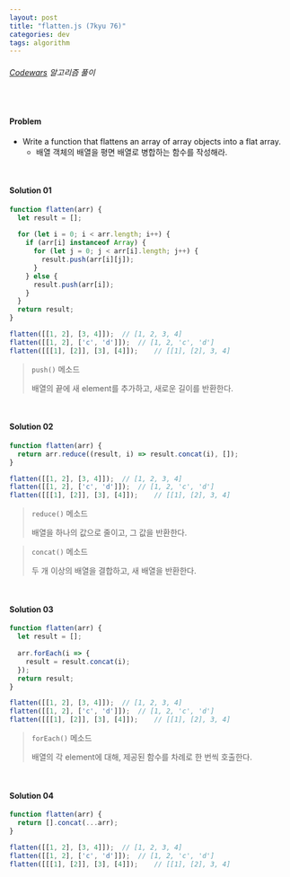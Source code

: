 ```yaml
---
layout: post
title: "flatten.js (7kyu 76)"
categories: dev
tags: algorithm
---
```


###### [Codewars](https://www.codewars.com) 알고리즘 풀이

<br>

#### Problem

- Write a function that flattens an array of array objects into a flat array.
  - 배열 객체의 배열을 평면 배열로 병합하는 함수를 작성해라.

<br>

#### Solution 01

```js
function flatten(arr) {
  let result = [];
  
  for (let i = 0; i < arr.length; i++) {
    if (arr[i] instanceof Array) {
      for (let j = 0; j < arr[i].length; j++) {
        result.push(arr[i][j]);
      }
    } else {
      result.push(arr[i]);
    }
  }
  return result;
}

flatten([[1, 2], [3, 4]]);	// [1, 2, 3, 4]
flatten([[1, 2], ['c', 'd']]);	// [1, 2, 'c', 'd']
flatten([[[1], [2]], [3], [4]]);	// [[1], [2], 3, 4]
```

> `push()` 메소드
>
> 배열의 끝에 새 element를 추가하고, 새로운 길이를 반환한다.

<br>

#### Solution 02

```js
function flatten(arr) {
  return arr.reduce((result, i) => result.concat(i), []);
}

flatten([[1, 2], [3, 4]]);	// [1, 2, 3, 4]
flatten([[1, 2], ['c', 'd']]);	// [1, 2, 'c', 'd']
flatten([[[1], [2]], [3], [4]]);	// [[1], [2], 3, 4]
```

> `reduce()` 메소드
>
> 배열을 하나의 값으로 줄이고, 그 값을 반환한다.

> `concat()` 메소드
>
> 두 개 이상의 배열을 결합하고, 새 배열을 반환한다.

<br>

#### Solution 03

```js
function flatten(arr) {
  let result = [];
  
  arr.forEach(i => {
    result = result.concat(i);
  });
  return result;
}

flatten([[1, 2], [3, 4]]);	// [1, 2, 3, 4]
flatten([[1, 2], ['c', 'd']]);	// [1, 2, 'c', 'd']
flatten([[[1], [2]], [3], [4]]);	// [[1], [2], 3, 4]
```

> `forEach()` 메소드
>
> 배열의 각 element에 대해, 제공된 함수를 차례로 한 번씩 호출한다.

<br>

#### Solution 04

```js
function flatten(arr) {
  return [].concat(...arr);
}

flatten([[1, 2], [3, 4]]);	// [1, 2, 3, 4]
flatten([[1, 2], ['c', 'd']]);	// [1, 2, 'c', 'd']
flatten([[[1], [2]], [3], [4]]);	// [[1], [2], 3, 4]
```

<br>